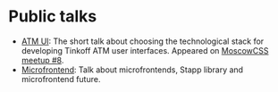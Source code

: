# Public talks

* [ATM UI](https://dmitry-korolev.github.io/talks/atmui/?showNotes=true): The short talk about choosing the technological stack for developing Tinkoff ATM user interfaces. Appeared on [MoscowCSS meetup #8](https://moscowcss.timepad.ru/event/699186/).
* [Microfrontend](https://dmitry-korolev.github.io/talks/microfrontend/?showNotes=true): Talk about microfrontends, Stapp library and microfrontend future.

